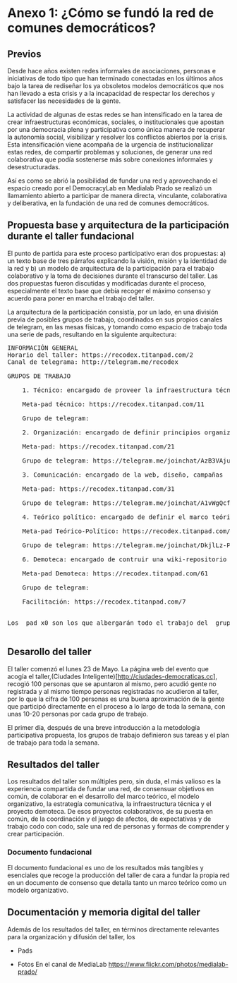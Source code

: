 # Anexo 1: ¿Cómo se fundó la red de comunes democráticos?

## Previos
 
Desde  hace años existen redes informales de asociaciones, personas e  iniciativas de todo tipo que han terminado conectadas en los últimos  años bajo la tarea de rediseñar los ya obsoletos modelos democráticos  que nos han llevado a esta crisis y a la incapacidad de respectar los  derechos y satisfacer las necesidades de la gente.
 
La  actividad de algunas de estas redes se han intensificado en la tarea de  crear infraestructuras económicas, sociales, o institucionales que  apostan por una democracia plena y participativa como única manera de  recuperar la autonomía social, visibilizar y resolver los conflictos  abiertos por la crisis. Esta intensificación viene acompaña de la  urgencia de institucionalizar estas redes, de compartir problemas y  soluciones, de generar una red colaborativa que podía sostenerse más  sobre conexiones informales y desestructuradas. 
 
Así  es como se abrió la posibilidad de fundar una red y aprovechando el  espacio creado por el DemocracyLab en Medialab Prado se realizó un  llamamiento abierto a participar de manera directa, vinculante,  colaborativa y deliberativa, en la fundación de una red de comunes  democráticos.
 
## Propuesta base y arquitectura de la participación durante el taller fundacional
 
El  punto de partida para este proceso participativo eran dos propuestas:  a) un texto base de tres párrafos explicando la visión, misión y la  identidad de la red y b) un modelo de arquitectura de la participación  para el trabajo colaborativo y la toma de decisiones durante el  transcurso del taller. Las dos propuestas fueron discutidas y  modificadas durante el proceso, especialmente el texto base que debía  recoger el máximo consenso y acuerdo para poner en marcha el trabajo del  taller. 
 
La  arquitectura de la participación consistía, por un lado, en una  división previa de posibles grupos de trabajo, coordinados en sus  propios canales de telegram, en las mesas físicas, y tomando como  espacio de trabajo toda una serie de pads, resultando en la siguiente  arquitectura: 
 
<pre>
INFORMACIÓN GENERAL
Horario del taller: https://recodex.titanpad.com/2
Canal de telegrama: http://telegram.me/recodex
 
GRUPOS DE TRABAJO

    1. Técnico: encargado de proveer la infraestructura técnica para la red

    Meta-pad técnico: https://recodex.titanpad.com/11

    Grupo de telegram: 

    2. Organización: encargado de definir principios organizativos, financiación, gobernanza

    Meta-pad: https://recodex.titanpad.com/21

    Grupo de telegram: https://telegram.me/joinchat/AzB3VAjuL27tCZH5BgN9Rw

    3. Comunicación: encargado de la web, diseño, campañas

    Meta-pad: https://recodex.titanpad.com/31

    Grupo de telegram: https://telegram.me/joinchat/A1vWgQcfDT2AJMYZqOJvYA

    4. Teórico político: encargado de definir el marco teórico

    Meta-pad Teórico-Político: https://recodex.titanpad.com/41

    Grupo de telegram: https://telegram.me/joinchat/DkjlLz-PbJsPd1HK0_0K0Q

    6. Demoteca: encargado de contruir una wiki-repositorio de recursos para la democracia

    Meta-pad Demoteca: https://recodex.titanpad.com/61

    Grupo de telegram: 

    Facilitación: https://recodex.titanpad.com/7

 
Los  pad x0 son los que albergarán todo el trabajo del  grupo en versión   definitiva y publicable. Los pad x1 explican el modo de funcionamiento  y  herramientas útiles para los grupos, además de sus  objetivos, en  ellos se incluirán también los listados de pads que vaya  generando el  grupo  de trabajo. El x9 será el que documente todas aquellas cuestiones  que no  producen consenso, son dudas o tareas pendientes a medio/largo  plazo. Los pads 1 al 9 están reservados para facilitación y para  información general, empezando por el meta-pad 1.
 
</pre>
 
 
## Desarollo del taller
 
El taller comenzó el lunes 23 de Mayo. La página web del evento que acogía el taller,(Ciudades Inteligente)[http://ciudades-democraticas.cc],  recogió 100 personas que se apuntaron al mismo, pero acudió gente no  registrada y al mismo tiempo personas registradas no acudieron al  taller, por lo que la cifra de 100 personas es una buena aproximación de  la gente que participó directamente en el proceso a lo largo de toda la  semana, con unas 10-20 personas por cada grupo de trabajo.
 
El  primer día, después de una breve introducción a la metodología  participativa propuesta, los grupos de trabajo definieron sus tareas y  el plan de trabajo para toda la semana.
 
 
## Resultados del taller
 
Los  resultados del taller son múltiples pero, sin duda, el más valioso es  la experiencia compartida de fundar una red, de consensuar objetivos en  común, de colaborar en el desarrollo del marco teórico, el modelo  organizativo, la estrategía comunicativa, la infraestructura técnica y  el proyecto demoteca. De esos proyectos colaborativos, de su puesta en  común, de la coordinación y el juego de afectos, de expectativas y de  trabajo codo con codo, sale una red de personas y formas de comprender y  crear participación.
 
### Documento fundacional
 
El  documento fundacional es uno de los resultados más tangibles y  esenciales que recoge la producción del taller de cara a fundar la  propia red en un documento de consenso que detalla tanto un marco  teórico como un modelo organizativo.

 
## Documentación y memoria digital del taller
 
Además de los resultados del taller, en términos directamente relevantes para la organización y difusión del taller, los 
 
- Pads
 
- Fotos
En el canal de MediaLab
https://www.flickr.com/photos/medialab-prado/